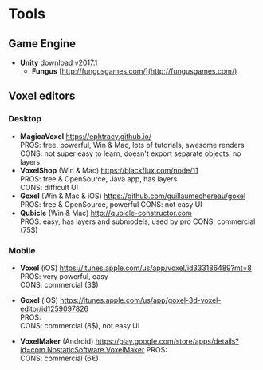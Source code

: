 # Tools

## Game Engine
- **Unity** [download v2017.1](https://unity3d.com/get-unity/download/archive)
  - **Fungus** [http://fungusgames.com/](http://fungusgames.com/)  

## Voxel editors

### Desktop
- **MagicaVoxel**
<https://ephtracy.github.io/>  
  PROS: free, powerful, Win & Mac, lots of tutorials, awesome renders  
  CONS: not super easy to learn, doesn't export separate objects, no layers
- **VoxelShop** (Win & Mac)
  <https://blackflux.com/node/11>  
  PROS: free & OpenSource, Java app, has layers  
  CONS: difficult UI
- **Goxel** (Win & Mac & iOS)
  <https://github.com/guillaumechereau/goxel>  
  PROS: free & OpenSource, powerful
  CONS: not easy UI
- **Qubicle** (Win & Mac)
  <http://qubicle-constructor.com>  
  PROS: easy, has layers and submodels, used by pro
  CONS: commercial (75$)

### Mobile
- **Voxel** (iOS)
<https://itunes.apple.com/us/app/voxel/id333186489?mt=8>  
  PROS: very powerful, easy  
  CONS: commercial (3$)

- **Goxel** (iOS)
<https://itunes.apple.com/us/app/goxel-3d-voxel-editor/id1259097826>  
  PROS:   
  CONS: commercial (8$), not easy UI

- **VoxelMaker** (Android)
<https://play.google.com/store/apps/details?id=com.NostaticSoftware.VoxelMaker>
PROS:   
CONS: commercial (6€)
